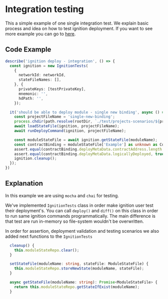 # Integration testing

This a simple example of one single integration test. We explain basic process and idea on how to test ignition
deployment. If you want to see more example you can go to [here](../../../test/commands/deploy_command.test.ts).

## Code Example

```typescript
describe('ignition deploy - integration', () => {
  const ignition = new IgnitionTests(
    {
      networkId: networkId,
      stateFileNames: [],
    }, {
      privateKeys: [testPrivateKey],
      mnemonic: '',
      hdPath: '',
    });

  it('should be able to deploy module - single new binding', async () => {
    const projectFileName = 'single-new-binding';
    process.chdir(path.resolve(rootDir, `./test/projects-scenarios/${projectFileName}`));
    await loadStateFile(ignition, projectFileName);
    await runDeployCommand(ignition, projectFileName);

    const moduleStateFile = await ignition.getStateFile(moduleName);
    const contractBinding = moduleStateFile['Example'] as unknown as ContractBindingMetaData;
    assert.equal(contractBinding.deployMetaData.contractAddress.length > 0, true);
    assert.equal(contractBinding.deployMetaData.logicallyDeployed, true);
    ignition.cleanup();
  });
})
```

## Explanation

In this example we are using `mocha` and `chai` for testing.

We've implemented `IgnitionTests` class in order make ignition user test their deployment's. You can call `deploy()`
and `diff()` on this class in order to run same ignition commands programmatically. The main difference is that test are
run in-memory so file-system wouldn't be overwritten. 

In order for assertion, deployment validation and testing scenarios we also added next functions to the `IgnitionTests` 
```typescript
  cleanup() {
    this.moduleStateRepo.clear();
  }

  setStateFile(moduleName: string, stateFile: ModuleStateFile) {
    this.moduleStateRepo.storeNewState(moduleName, stateFile);
  }

  async getStateFile(moduleName: string): Promise<ModuleStateFile> {
    return this.moduleStateRepo.getStateIfExist(moduleName);
  }
```
